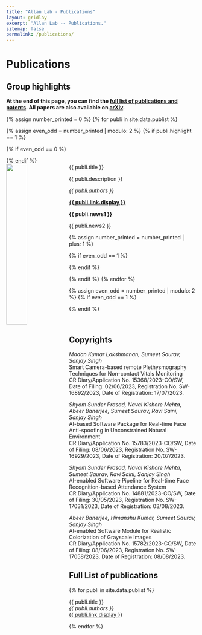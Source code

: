 ```yaml
---
title: "Allan Lab - Publications"
layout: gridlay
excerpt: "Allan Lab -- Publications."
sitemap: false
permalink: /publications/
---
```



# Publications

## Group highlights

**At the end of this page, you can find the [full list of publications and patents](#full-list-of-publications). All papers are also available on [arXiv](https://arxiv.org/search/?searchtype=author&query=Allan%2C+M+P).**

{% assign number_printed = 0 %}
{% for publi in site.data.publist %}

{% assign even_odd = number_printed | modulo: 2 %}
{% if publi.highlight == 1 %}

{% if even_odd == 0 %}
<div class="row">
{% endif %}

<div class="col-sm-6 clearfix">
 <div class="well">
  <pubtit>{{ publi.title }}</pubtit>
  <img src="{{ site.url }}{{ site.baseurl }}/images/pubpic/{{ publi.image }}" class="img-responsive" width="33%" style="float: left" />
  <p>{{ publi.description }}</p>
  <p><em>{{ publi.authors }}</em></p>
  <p><strong><a href="{{ publi.link.url }}">{{ publi.link.display }}</a></strong></p>
  <p class="text-danger"><strong> {{ publi.news1 }}</strong></p>
  <p> {{ publi.news2 }}</p>
 </div>
</div>

{% assign number_printed = number_printed | plus: 1 %}

{% if even_odd == 1 %}
</div>
{% endif %}

{% endif %}
{% endfor %}

{% assign even_odd = number_printed | modulo: 2 %}
{% if even_odd == 1 %}
</div>
{% endif %}

<p> &nbsp; </p>


## Copyrights
<em>Madan Kumar Lakshmanan, Sumeet Saurav, Sanjay Singh</em><br />Smart Camera-based remote Plethysmography Techniques for Non-contact Vitals Monitoring<br /> CR Diary/Application No. 15368/2023-CO/SW, Date of Filing: 02/06/2023, Registration No. SW-16892/2023, Date of Registration: 17/07/2023.

<em>Shyam Sunder Prasad, Naval Kishore Mehta, Abeer Banerjee, Sumeet Saurav, Ravi Saini, Sanjay Singh</em><br /> AI-based Software Package for Real-time Face Anti-spoofing in Unconstrained Natural Environment <br /> CR Diary/Application No. 15783/2023-CO/SW, Date of Filing: 08/06/2023, Registration No. SW-16929/2023, Date of Registration: 20/07/2023.

<em>Shyam Sunder Prasad, Naval Kishore Mehta, Sumeet Saurav, Ravi Saini, Sanjay Singh</em><br /> AI-enabled Software Pipeline for Real-time Face Recognition-based Attendance System <br /> CR Diary/Application No. 14881/2023-CO/SW, Date of Filing: 30/05/2023, Registration No. SW-17031/2023, Date of Registration: 03/08/2023.

<em>Abeer Banerjee, Himanshu Kumar, Sumeet Saurav, Sanjay Singh</em><br /> AI-enabled Software Module for Realistic Colorization of Grayscale Images <br /> CR Diary/Application No. 15782/2023-CO/SW, Date of Filing: 08/06/2023, Registration No. SW-17058/2023, Date of Registration: 08/08/2023.

## Full List of publications

{% for publi in site.data.publist %}

  {{ publi.title }} <br />
  <em>{{ publi.authors }} </em><br /><a href="{{ publi.link.url }}">{{ publi.link.display }}</a>

{% endfor %}

